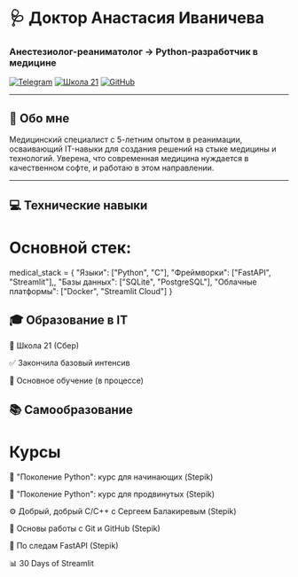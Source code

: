 # 🩺 Доктор Анастасия Иваничева 
### Анестезиолог-реаниматолог → Python-разработчик в медицине

[![Telegram](https://img.shields.io/badge/-Контакты-2CA5E0?style=for-the-badge&logo=telegram&logoColor=white)](https://t.me/lakeshta)
[![Школа 21](https://img.shields.io/badge/Школа_21-Студент-01D277?style=for-the-badge)](https://21-school.ru)
[![GitHub](https://img.shields.io/badge/-GitHub-181717?style=for-the-badge&logo=github&logoColor=white)](https://github.com/Yanovna)

---

## 🌟 Обо мне
Медицинский специалист с 5-летним опытом в реанимации, осваивающий IT-навыки для создания решений на стыке медицины и технологий. Уверена, что современная медицина нуждается в качественном софте, и работаю в этом направлении.

---

## 💻 Технические навыки
# Основной стек:
medical_stack = {
    "Языки": ["Python", "C"],
    "Фреймворки": ["FastAPI", "Streamlit"],,
    "Базы данных": ["SQLite", "PostgreSQL"],
    "Облачные платформы": ["Docker", "Streamlit Cloud"]
}

## 🎓 Образование в IT

🏫 Школа 21 (Сбер)

✅ Закончила базовый интенсив

📖 Основное обучение (в процессе)


## 📚 Самообразование

# Курсы

🐍 "Поколение Python": курс для начинающих (Stepik)

🐍 "Поколение Python": курс для продвинутых (Stepik)

⚙️ Добрый, добрый C/C++ с Сергеем Балакиревым (Stepik)

🔀 Основы работы с Git и GitHub (Stepik)

🚀 По следам FastAPI (Stepik)

📊 30 Days of Streamlit


